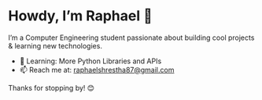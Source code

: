 # Howdy, I’m Raphael 👋

I’m a Computer Engineering student passionate about building cool projects & learning new technologies.

- 🌱 Learning: More Python Libraries and APIs
- 📫 Reach me at: raphaelshrestha87@gmail.com

Thanks for stopping by! 😊
